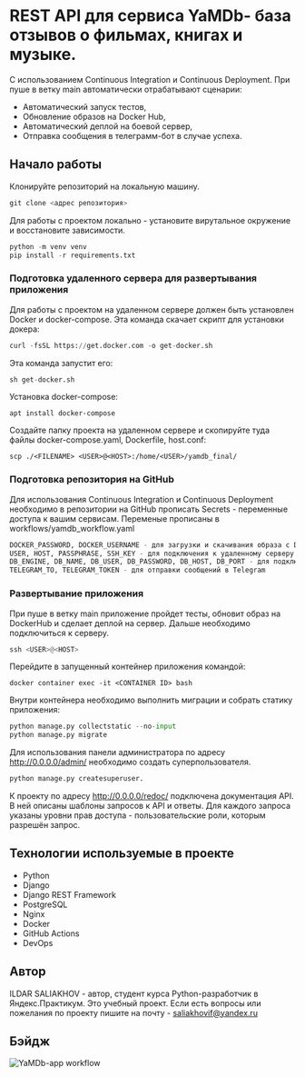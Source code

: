 # REST API для сервиса YaMDb- база отзывов о фильмах, книгах и музыке.
С использованием Continuous Integration и Continuous Deployment. При пуше в ветку main автоматически отрабатывают сценарии:

* Автоматический запуск тестов,
* Обновление образов на Docker Hub,
* Автоматический деплой на боевой сервер,
* Отправка сообщения в телеграмм-бот в случае успеха.
## Начало работы
Клонируйте репозиторий на локальную машину.
```python
git clone <адрес репозитория>
```
Для работы с проектом локально - установите вирутальное окружение и восстановите зависимости.
```python
python -m venv venv
pip install -r requirements.txt
```
### Подготовка удаленного сервера для развертывания приложения
Для работы с проектом на удаленном сервере должен быть установлен Docker и docker-compose. Эта команда скачает скрипт для установки докера:
```python
curl -fsSL https://get.docker.com -o get-docker.sh
```
Эта команда запустит его:
```python
sh get-docker.sh
```
Установка docker-compose:
```
apt install docker-compose
```
Создайте папку проекта на удаленном сервере и скопируйте туда файлы docker-compose.yaml, Dockerfile, host.conf:
```
scp ./<FILENAME> <USER>@<HOST>:/home/<USER>/yamdb_final/
```
### Подготовка репозитория на GitHub
Для использования Continuous Integration и Continuous Deployment необходимо в репозитории на GitHub прописать Secrets - переменные доступа к вашим сервисам. Переменые прописаны в workflows/yamdb_workflow.yaml
```python
DOCKER_PASSWORD, DOCKER_USERNAME - для загрузки и скачивания образа с DockerHub
USER, HOST, PASSPHRASE, SSH_KEY - для подключения к удаленному серверу
DB_ENGINE, DB_NAME, DB_USER, DB_PASSWORD, DB_HOST, DB_PORT - для подключения БД
TELEGRAM_TO, TELEGRAM_TOKEN - для отправки сообщений в Telegram
```
### Развертывание приложения
При пуше в ветку main приложение пройдет тесты, обновит образ на DockerHub и сделает деплой на сервер. Дальше необходимо подключиться к серверу.
```python
ssh <USER>@<HOST>
```
Перейдите в запущенный контейнер приложения командой:
```pytho
docker container exec -it <CONTAINER ID> bash
```
Внутри контейнера необходимо выполнить миграции и собрать статику приложения:
```python
python manage.py collectstatic --no-input
python manage.py migrate
```
Для использования панели администратора по адресу http://0.0.0.0/admin/ необходимо создать суперпользователя.
```python
python manage.py createsuperuser.
```
К проекту по адресу http://0.0.0.0/redoc/ подключена документация API. В ней описаны шаблоны запросов к API и ответы. Для каждого запроса указаны уровни прав доступа - пользовательские роли, которым разрешён запрос.

## Технологии используемые в проекте
* Python 
* Django 
* Django REST Framework 
* PostgreSQL 
* Nginx 
* Docker 
* GitHub Actions
* DevOps

## Автор
ILDAR SALIAKHOV - автор, студент курса Python-разработчик в Яндекс.Практикум. Это учебный проект. Если есть вопросы или пожелания по проекту пишите на почту - saliakhovif@yandex.ru

## Бэйдж
![YaMDb-app workflow](https://github.com/ildarick93/yamdb_final/actions/workflows/yamdb_workflow.yml/badge.svg)
